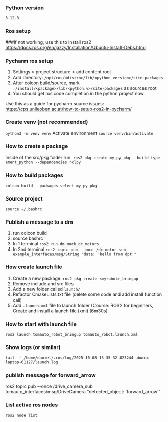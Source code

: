### Python version
`3.12.3`
### Ros setup
###If not working, use this to install ros2
https://docs.ros.org/en/jazzy/Installation/Ubuntu-Install-Debs.html

### Pycharm ros setup
1. Settings > project structure > add content root
2. Add directory: `/opt/ros/<distro>/lib/<python_version>/site-packages`
3. After colcon build/source, mark `./install/<package>/lib/<python.v>/site-packages` as sources root
3. You should get ros code completion in the python project now

Use this as a guide for pycharm source issues:
https://cps.unileoben.ac.at/how-to-setup-ros2-in-pycharm/

### Create venv (not recommended)
`python3 -m venv venv`
Activate environment
`source venv/bin/activate`

### How to create a package
Inside of the src/pkg folder run:
`ros2 pkg create my_py_pkg --build-type ament_python --dependencies rclpy`

### How to build packages
`colcon build --packages-select my_py_pkg`

### Source project
`source ~/.bashrc`

### Publish a message to a dm
1. run colcon build
2. source bashrc
3. In 1 terminal `ros2 run dm mock_dc_motors`
4. In 2nd terminal `ros2 topic pub --once /dc_motor_sub example_interfaces/msg/String "data: 'hello from dpt'"`

### How create launch file
1. Create a new package: `ros2 pkg create <myrobot>_bringup`
2. Remove include and src files
3. Add a new folder called `launch/`
4. Refactor CmakeLists.txt file (delete some code and add install function call)
5. Add `.launch.xml` file to launch folder (Course: ROS2 for beginners, Create and install a launch file (xml) (6m30s)


### How to start with launch file
`ros2 launch tomauto_robot_bringup tomauto_robot.launch.xml`

### Show logs (or similar)
`tail -f /home/daniel/.ros/log/2025-10-08-13-35-32-823244-ubuntu-laptop-61127/launch.log`

### publish message for forward_arrow
ros2 topic pub --once /drive_camera_sub tomauto_interfaces/msg/DriveCamera "detected_object: 'forward_arrow'"


### List active ros nodes
`ros2 node list`
